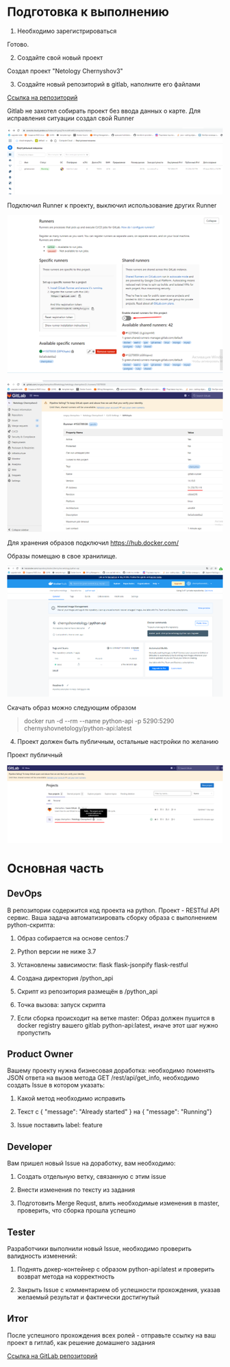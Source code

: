 # Подготовка к выполнению

1. Необходимо зарегистрироваться

Готово.
   
2. Создайте свой новый проект

Создал проект "Netology Chernyshov3"

3. Создайте новый репозиторий в gitlab, наполните его файлами

[Ссылка на репозиторий](https://gitlab.com/sergeychernyshov89netology/netology-chernyshov3)

Gitlab не захотел собирать проект без ввода данных о карте.
Для исправления ситуации создал свой Runner

![](my-runner.png)

Подключил Runner к проекту, выключил использование других Runner

![](my-runner3.png)

![](my-runner2.png)

Для хранения образов подключил https://hub.docker.com/

Образы помещаю в свое хранилище.

![](docker-hub_add-images.png)


Скачать образ можно следующим образом

>docker run -d --rm --name python-api -p 5290:5290  chernyshovnetology/python-api:latest

4. Проект должен быть публичным, остальные настройки по желанию

Проект публичный

![](project-publick.png)

# Основная часть

## DevOps

В репозитории содержится код проекта на python. Проект - RESTful API сервис. Ваша задача автоматизировать сборку образа с выполнением python-скрипта:

1. Образ собирается на основе centos:7

2. Python версии не ниже 3.7

3. Установлены зависимости: flask flask-jsonpify flask-restful

4. Создана директория /python_api

5. Скрипт из репозитория размещён в /python_api

6. Точка вызова: запуск скрипта

7. Если сборка происходит на ветке master: Образ должен пушится в docker registry вашего gitlab python-api:latest, иначе этот шаг нужно пропустить



## Product Owner

Вашему проекту нужна бизнесовая доработка: необходимо поменять JSON ответа на вызов метода GET /rest/api/get_info, необходимо создать Issue в котором указать:

1. Какой метод необходимо исправить

2. Текст с { "message": "Already started" } на { "message": "Running"}

3. Issue поставить label: feature

## Developer

Вам пришел новый Issue на доработку, вам необходимо:

1. Создать отдельную ветку, связанную с этим issue

2. Внести изменения по тексту из задания

3. Подготовить Merge Requst, влить необходимые изменения в master, проверить, что сборка прошла успешно

## Tester

Разработчики выполнили новый Issue, необходимо проверить валидность изменений:

1. Поднять докер-контейнер с образом python-api:latest и проверить возврат метода на корректность

2. Закрыть Issue с комментарием об успешности прохождения, указав желаемый результат и фактически достигнутый

## Итог

После успешного прохождения всех ролей - отправьте ссылку на ваш проект в гитлаб, как решение домашнего задания

[Ссылка на GitLab репозиторий](https://gitlab.com/sergeychernyshov89netology/netology-chernyshov3)